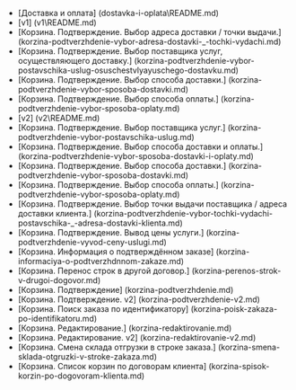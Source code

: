﻿* [Доставка и оплата] (dostavka-i-oplata\README.md)
* [v1] (v1\README.md)
* [Корзина. Подтверждение. Выбор адреса доставки / точки выдачи.] (korzina-podtverzhdenie-vybor-adresa-dostavki-_-tochki-vydachi.md)
* [Корзина. Подтверждение. Выбор поставщика услуг, осуществляющего доставку.] (korzina-podtverzhdenie-vybor-postavschika-uslug-osuschestvlyayuschego-dostavku.md)
* [Корзина. Подтверждение. Выбор способа доставки.] (korzina-podtverzhdenie-vybor-sposoba-dostavki.md)
* [Корзина. Подтверждение. Выбор способа оплаты.] (korzina-podtverzhdenie-vybor-sposoba-oplaty.md)
* [v2] (v2\README.md)
* [Корзина. Подтверждение. Выбор поставщика услуг.] (korzina-podtverzhdenie-vybor-postavschika-uslug.md)
* [Корзина. Подтверждение. Выбор способа доставки и оплаты.] (korzina-podtverzhdenie-vybor-sposoba-dostavki-i-oplaty.md)
* [Корзина. Подтверждение. Выбор способа доставки.] (korzina-podtverzhdenie-vybor-sposoba-dostavki.md)
* [Корзина. Подтверждение. Выбор способа оплаты.] (korzina-podtverzhdenie-vybor-sposoba-oplaty.md)
* [Корзина. Подтверждение. Выбор точки выдачи поставщика / адреса доставки клиента.] (korzina-podtverzhdenie-vybor-tochki-vydachi-postavschika-_-adresa-dostavki-klienta.md)
* [Корзина. Подтверждение. Вывод цены услуги.] (korzina-podtverzhdenie-vyvod-ceny-uslugi.md)
* [Корзина. Информация о подтверждённом заказе] (korzina-informaciya-o-podtverzhdnnom-zakaze.md)
* [Корзина. Перенос строк в другой договор.] (korzina-perenos-strok-v-drugoi-dogovor.md)
* [Корзина. Подтверждение] (korzina-podtverzhdenie.md)
* [Корзина. Подтверждение. v2] (korzina-podtverzhdenie-v2.md)
* [Корзина. Поиск заказа по идентификатору] (korzina-poisk-zakaza-po-identifikatoru.md)
* [Корзина. Редактирование.] (korzina-redaktirovanie.md)
* [Корзина. Редактирование. v2] (korzina-redaktirovanie-v2.md)
* [Корзина. Смена склада отгрузки в строке заказа.] (korzina-smena-sklada-otgruzki-v-stroke-zakaza.md)
* [Корзина. Список корзин по договорам клиента] (korzina-spisok-korzin-po-dogovoram-klienta.md)
